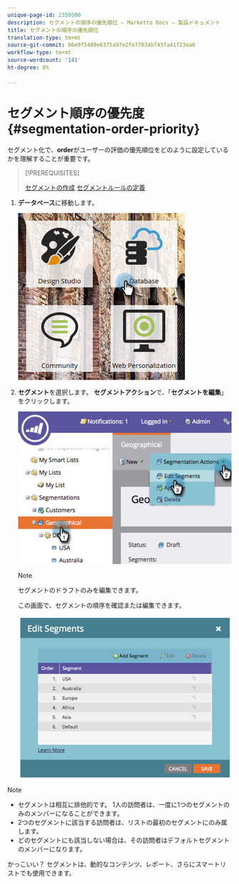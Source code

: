 ```yaml
---
unique-page-id: 2359500
description: セグメントの順序の優先順位 — Marketto Docs — 製品ドキュメント
title: セグメントの順序の優先順位
translation-type: tm+mt
source-git-commit: 06e0f5489e6375a97e2fe77834bf45fa41f23ea6
workflow-type: tm+mt
source-wordcount: '141'
ht-degree: 0%

---
```



# セグメント順序の優先度{#segmentation-order-priority}

セグメント化で、**order**&#x200B;がユーザーの評価の優先順位をどのように設定しているかを理解することが重要です。

>[!PREREQUISITES]
>
>[セグメントの作成](/help/marketo/product-docs/personalization/segmentation-and-snippets/segmentation/create-a-segmentation.md)
>[セグメントルールの定義](/help/marketo/product-docs/personalization/segmentation-and-snippets/segmentation/define-segment-rules.md)

1. **データベース**&#x200B;に移動します。

   ![](assets/image2017-3-29-8-3a9-3a33.png)

1. **セグメント**&#x200B;を選択します。 **セグメントアクション**&#x200B;で、「**セグメントを編集**」をクリックします。

   ![](assets/image2014-9-16-10-3a11-3a55.png)

   >[!NOTE]
   >
   >セグメントのドラフトのみを編集できます。

   この画面で、セグメントの順序を確認または編集できます。

   ![](assets/image2014-9-16-10-3a12-3a3.png)

>[!NOTE]
>
>* セグメントは相互に排他的です。 1人の訪問者は、一度に1つのセグメントのみのメンバーになることができます。
>* 2つのセグメントに該当する訪問者は、リストの最初のセグメントにのみ属します。
>* どのセグメントにも該当しない場合は、その訪問者はデフォルトセグメントのメンバーになります。


かっこいい？ セグメントは、動的なコンテンツ、レポート、さらにスマートリストでも使用できます。
